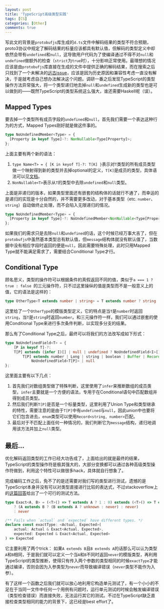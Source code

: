 ```yaml
---
layout: post
title: 'TypeScript高级类型实践'
tags: [CS]
categories: [Other]
comments: true
---
```


写此文的背景是`protobufjs`库生成的`d.ts`文件中解码结果的类型不符合预期，proto3协议中规定了解码结果的标量应该都具有默认值，但解码的类型定义中却依然会带有`undefined`和`null`，这导致用户代码为了使编译通过不得不对`null`和`undefined`做额外的检查（`strict`为`true`时），十分影响正常使用。最理想的情况应该是由`protobufjs`库直接在生成的文件中提供正确的解码结果，而在搜索之后只找到了一个未解决的[远古issue](https://github.com/protobufjs/protobuf.js/issues/1171)，应该是因为历史原因和兼容性考虑一直没有解决，于是就考虑自己想办法解决这个问题。调研一番之后发现TypeScript的类型操作方法异常强大，将一个类型递归地去掉`null`和`undefined`生成新的类型也是可以做到的——既然TypeScript的类型系统这么强大，谁还需要Haskell呢（误）。

## Mapped Types

要去掉一个类型所有成员字段的`undefined`和`null`，首先我们需要一个表达这种行为的方式，Mapped Types刚好就是做这件事的。

```ts
type NoUndefinedMember<Type> = {
  [Property in keyof Type]-?: NonNullable<Type[Property]>;
};
```

上面主要有两个新的语法：
1. `type Name<T> = { [K in keyof T]-?: T[K] }`表示对`T`类型的所有成员类型做一个映射得到新的类型并去掉optional的定义，`T[K]`是成员的类型，具体语法可以见[文档](https://www.typescriptlang.org/docs/handbook/2/mapped-types.html)。
2. `NonNullable<T>`表示从`T`的类型中去除`undefined`和`null`类型。

上面是非递归的版本，如果类型里面还有嵌套的结构体的话就行不通了，而幸运的是递归的实现是十分自然的，并不需要更多改动，对于基本类型（etc. `number`、`string`）自动做终止处理，而不会陷入无限递归的情况。

```ts
type NoUndefinedMember<Type> = {
  [Property in keyof Type]-?: NoUndefinedMember<NonNullable<Type[Property]>>;
};
```

如果我们的需求只是去除`null`和`undefined`的话，这个时候已经万事大吉了，但在`protobufjs`中虽然基本类型总有默认值，但`message`结构体就没有默认值了，当数据中没有相应字段时返回的便是`null`，因此需要特殊处理，此时只用Mapped Type就不能满足需求了，需要结合Conditional Type才行。

## Conditional Type

顾名思义，类型的操作符可以根据条件的真假返回不同的值，类似于`a === 1 ? true : false `的三元操作符，只不过这里操纵的值是类型而不是一般意义上的值，它的语法是这样的：

```ts
type OtherType<T extends number | string> = T extends number ? string : number;
```

这里给了一个`OtherType`的模版类型定义，它的特点是当`T`是`number`时返回`string`，当`T`是`string`时返回`number`。和三元操作符一样，我们可以通过嵌套的使用Conditional Type来进行多次条件判断，以实现多分支的结果。

那么有了Conditional Type之后，最终可以将我们的方法改写成如下形式：

```ts
type NoUndefinedField<T> = {
    [P in keyof T]-?:
    T[P] extends (infer I)[] | null | undefined ? NoUndefinedField<I>[] :
        T[P] extends number | Long | string | boolean | Buffer | Record<string, number> | null | undefined ? NonNullable<T[P]> :
            NoUndefinedField<T[P]> | null
};
```

这里面主要有以下几点：
1. 首先我们对数组类型做了特殊判断，这里使用了`infer`来推断数组的成员类型，`infer`主要就是一个方便的语法，专用于在Conditional语句中匹配数组并得到成员类型。
2. 然后我们判断`T[P]`是否是一个标量类型，这里利用了Union Type和类型继承的特性，需要注意的是由于`T[P]`中有`undefined`与`null`，因此union中也要将它们包含进去，`enum`类型可以使用`Record<string, number>`匹配。
3. 最后对于不匹配上面任何一种情况的，我们判断它为`message`结构，递归地调用该方法并加上`null`类型。

## 最后...

优化解码返回类型的工作已经大功告成了，上面给出的就是最终的结果，TypeScript的类型操作符是极其强大的，大部分变换都可以通过各种高级类型操作符做到，利用这个特性可以做很多hack，具体就自行想象了。

完成编码工作之后，免不了的是还需要对我们写的类型进行测试，遗憾的是TypeScript本身并没有可以对类型直接进行比较的表达式，不过stackoverflow上的[这篇回答](https://stackoverflow.com/a/54160691/3500362)给出了一个可行的测试方法。

```ts
type Exact<A, B> = (<T>() => T extends A ? 1 : 0) extends (<T>() => T extends B ? 1 : 0)
    ? (A extends B ? (B extends A ? unknown : never) : never)
    : never

/** Fails when `actual` and `expected` have different types. */
declare const exactType: <Actual, Expected>(
    actual: Actual & Exact<Actual, Expected>,
    expected: Expected & Exact<Actual, Expected>
) => Expected
```

它主要利用了两个trick： 如果`A extends B`且`B extends A`的话那么可以认为类型`A`和`B`相同，于是我们就可以定义一个当`A`和`B`不同时返回`never`的模版类型，再利用TypeScript的类型推断，使得只有传入两个参数的类型相同的时候`exactType`才能通过编译，否则会因为入参类型为`never`而导致编译错误（`never`类型不能作为入参）。

有了这样一个函数之后我们就可以放心地利用它构造单元测试了，有一个小小的不足在于当同一文件中任何一个用例有问题时，运行单元测试的时候会触发编译错误（类型检查错误）而直接失败，无法运行其它的测试。不过在TypeScript缺乏直接检查类型相同的能力的背景下，这已经是best effort了。
